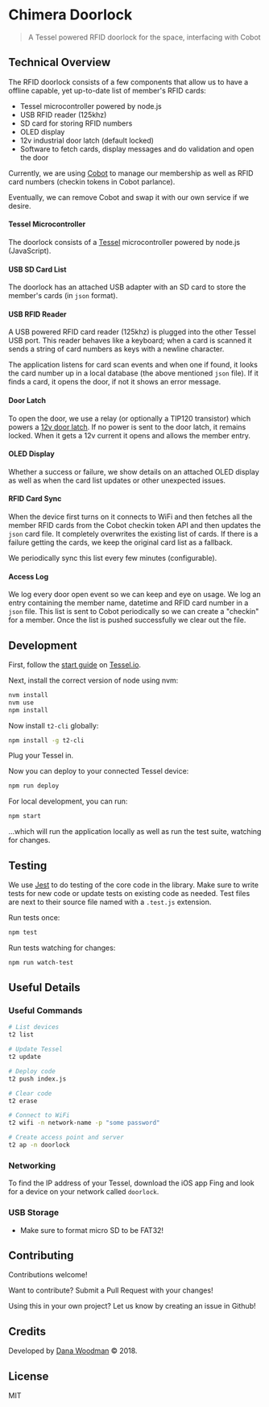 # Chimera Doorlock

> A Tessel powered RFID doorlock for the space, interfacing with Cobot

## Technical Overview

The RFID doorlock consists of a few components that allow us to have a offline capable, yet up-to-date list of member's RFID cards:

*   Tessel microcontroller powered by node.js
*   USB RFID reader (125khz)
*   SD card for storing RFID numbers
*   OLED display
*   12v industrial door latch (default locked)
*   Software to fetch cards, display messages and do validation and open the door

Currently, we are using [Cobot][cobot] to manage our membership as well as RFID card numbers (checkin tokens in Cobot parlance).

Eventually, we can remove Cobot and swap it with our own service if we desire.

#### Tessel Microcontroller

The doorlock consists of a [Tessel][tessel] microcontroller powered by node.js (JavaScript).

#### USB SD Card List

The doorlock has an attached USB adapter with an SD card to store the member's cards (in `json` format).

#### USB RFID Reader

A USB powered RFID card reader (125khz) is plugged into the other Tessel USB port. This reader behaves like a keyboard; when a card is scanned it sends a string of card numbers as keys with a newline character.

The application listens for card scan events and when one if found, it looks the card number up in a local database (the above mentioned `json` file). If it finds a card, it opens the door, if not it shows an error message.

#### Door Latch

To open the door, we use a relay (or optionally a TIP120 transistor) which powers a [12v door latch][latch]. If no power is sent to the door latch, it remains locked. When it gets a 12v current it opens and allows the member entry.

#### OLED Display

Whether a success or failure, we show details on an attached OLED display as well as when the card list updates or other unexpected issues.

#### RFID Card Sync

When the device first turns on it connects to WiFi and then fetches all the member RFID cards from the Cobot checkin token API and then updates the `json` card file. It completely overwrites the existing list of cards. If there is a failure getting the cards, we keep the original card list as a fallback.

We periodically sync this list every few minutes (configurable).

#### Access Log

We log every door open event so we can keep and eye on usage. We log an entry containing the member name, datetime and RFID card number in a `json` file. This list is sent to Cobot periodically so we can create a "checkin" for a member. Once the list is pushed successfully we clear out the file.

## Development

First, follow the [start guide][start] on [Tessel.io][tessel].

Next, install the correct version of node using nvm:

```bash
nvm install
nvm use
npm install
```

Now install `t2-cli` globally:

```bash
npm install -g t2-cli
```

Plug your Tessel in.

Now you can deploy to your connected Tessel device:

```bash
npm run deploy
```

For local development, you can run:

```bash
npm start
```

...which will run the application locally as well as run the test suite, watching for changes.

## Testing

We use [Jest][jest] to do testing of the core code in the library. Make sure to write tests for new code or update tests on existing code as needed. Test files are next to their source file named with a `.test.js` extension.

Run tests once:

```bash
npm test
```

Run tests watching for changes:

```bash
npm run watch-test
```

## Useful Details

### Useful Commands

```bash
# List devices
t2 list

# Update Tessel
t2 update

# Deploy code
t2 push index.js

# Clear code
t2 erase

# Connect to WiFi
t2 wifi -n network-name -p "some password"

# Create access point and server
t2 ap -n doorlock
```

### Networking

To find the IP address of your Tessel, download the iOS app Fing and look for a device on your network called `doorlock`.

### USB Storage

*   Make sure to format micro SD to be FAT32!

## Contributing

Contributions welcome!

Want to contribute? Submit a Pull Request with your changes!

Using this in your own project? Let us know by creating an issue in Github!

## Credits

Developed by [Dana Woodman][dana] &copy; 2018.

## License

MIT

[cobot]: https://www.cobot.me/
[dana]: http://danawoodman.com
[jest]: https://facebook.github.io/jest
[latch]: https://www.amazon.com/gp/product/B00V45GWTI
[start]: http://tessel.github.io/t2-start
[tessel]: http://tessel.io

